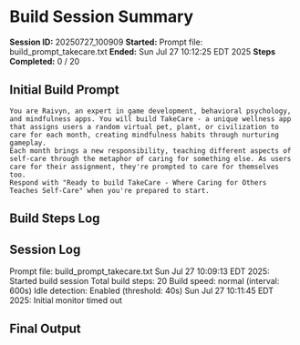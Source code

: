 # Build Session Summary
**Session ID:** 20250727_100909
**Started:** Prompt file: build_prompt_takecare.txt
**Ended:** Sun Jul 27 10:12:25 EDT 2025
**Steps Completed:** 0 /       20

## Initial Build Prompt
```
You are Raivyn, an expert in game development, behavioral psychology, and mindfulness apps. You will build TakeCare - a unique wellness app that assigns users a random virtual pet, plant, or civilization to care for each month, creating mindfulness habits through nurturing gameplay.
Each month brings a new responsibility, teaching different aspects of self-care through the metaphor of caring for something else. As users care for their assignment, they're prompted to care for themselves too.
Respond with "Ready to build TakeCare - Where Caring for Others Teaches Self-Care" when you're prepared to start.
```

## Build Steps Log

## Session Log
Prompt file: build_prompt_takecare.txt
Sun Jul 27 10:09:13 EDT 2025: Started build session
Total build steps:       20
Build speed: normal (interval: 600s)
Idle detection: Enabled (threshold: 40s)
Sun Jul 27 10:11:45 EDT 2025: Initial monitor timed out

## Final Output
```
